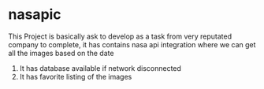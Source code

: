 # nasapic

This Project is basically ask to develop as a task from very reputated company to complete, it has contains nasa api integration where we can get all the images based on the date
1. It has database available if network disconnected
2. It has favorite listing of the images
